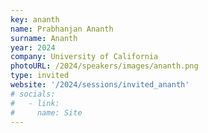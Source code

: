 ```yaml
---
key: ananth 
name: Prabhanjan Ananth
surname: Ananth
year: 2024
company: University of California
photoURL: /2024/speakers/images/ananth.png
type: invited
website: '/2024/sessions/invited_ananth'
# socials:
#   - link: 
#     name: Site
---
```

